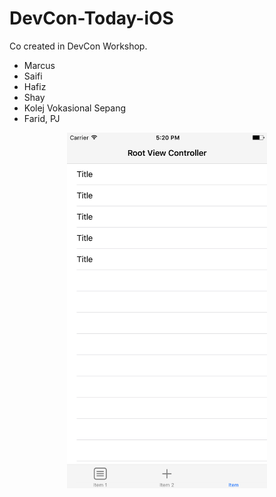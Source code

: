 # DevCon-Today-iOS

Co created in DevCon Workshop. 

- Marcus
- Saifi
- Hafiz
- Shay
- Kolej Vokasional Sepang
- Farid, PJ


<center><img src="screenshot.png" alt="alt text" width="320" /></center>
